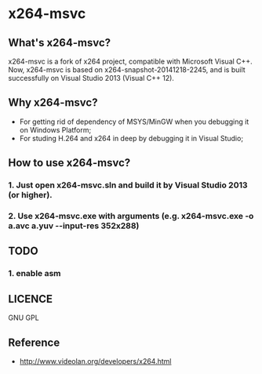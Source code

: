 # x264-msvc
## What's x264-msvc?
x264-msvc is a fork of x264 project, compatible with Microsoft Visual C++.
Now, x264-msvc is based on x264-snapshot-20141218-2245, and is built successfully on Visual Studio 2013 (Visual C++ 12).

## Why x264-msvc?
* For getting rid of dependency of MSYS/MinGW when you debugging it on Windows Platform;
* For studing H.264 and x264 in deep by debugging it in Visual Studio;

## How to use x264-msvc?
### 1. Just open x264-msvc.sln and build it by Visual Studio 2013 (or higher).
### 2. Use x264-msvc.exe with arguments (e.g.  x264-msvc.exe -o a.avc a.yuv --input-res 352x288)

## TODO
### 1. enable asm


## LICENCE
GNU GPL

## Reference
* http://www.videolan.org/developers/x264.html
